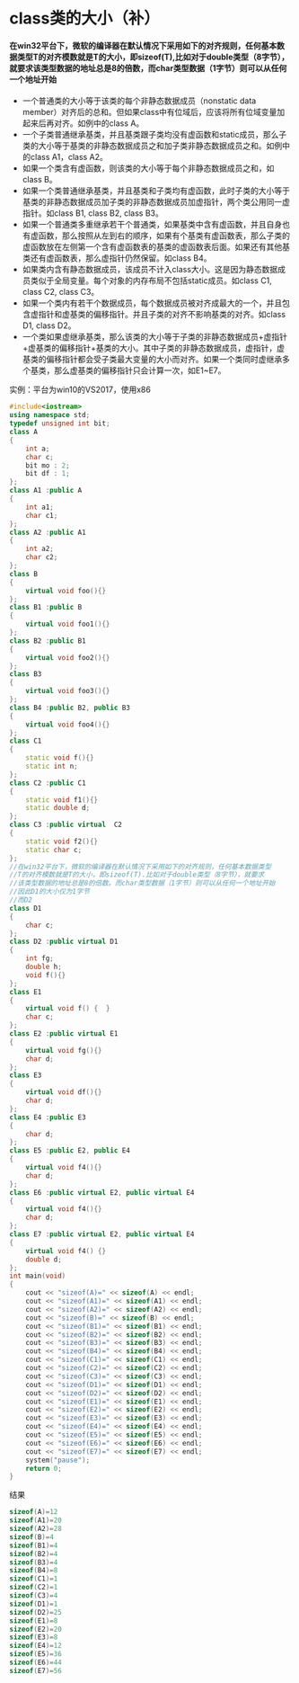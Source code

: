 # class类的大小（补）

#### 在win32平台下，微软的编译器在默认情况下采用如下的对齐规则，任何基本数据类型T的对齐模数就是T的大小，即sizeof(T),比如对于double类型（8字节），就要求该类型数据的地址总是8的倍数，而char类型数据（1字节）则可以从任何一个地址开始

- 一个普通类的大小等于该类的每个非静态数据成员（nonstatic data member）对齐后的总和。但如果class中有位域后，应该将所有位域变量加起来后再对齐。如例中的class A。
- 一个子类普通继承基类，并且基类跟子类均没有虚函数和static成员，那么子类的大小等于基类的非静态数据成员之和加子类非静态数据成员之和。如例中的class A1，class A2。
- 如果一个类含有虚函数，则该类的大小等于每个非静态数据成员之和，如class B。
- 如果一个类普通继承基类，并且基类和子类均有虚函数，此时子类的大小等于基类的非静态数据成员加子类的非静态数据成员加虚指针，两个类公用同一虚指针。如class B1, class B2, class B3。
- 如果一个普通类多重继承若干个普通类，如果基类中含有虚函数，并且自身也有虚函数，那么按照从左到右的顺序，如果有个基类有虚函数表，那么子类的虚函数放在左侧第一个含有虚函数表的基类的虚函数表后面。如果还有其他基类还有虚函数表，那么虚指针仍然保留。如class B4。
- 如果类内含有静态数据成员，该成员不计入class大小。这是因为静态数据成员类似于全局变量。每个对象的内存布局不包括static成员。如class C1, class C2, class C3。
- 如果一个类内有若干个数据成员，每个数据成员被对齐成最大的一个，并且包含虚指针和虚基类的偏移指针。并且子类的对齐不影响基类的对齐。如class D1, class D2。
- 一个类如果虚继承基类，那么该类的大小等于子类的非静态数据成员+虚指针+虚基类的偏移指针+基类的大小。其中子类的非静态数据成员，虚指针，虚基类的偏移指针都会受子类最大变量的大小而对齐。如果一个类同时虚继承多个基类，那么虚基类的偏移指针只会计算一次，如E1~E7。

实例：平台为win10的VS2017，使用x86

~~~c++
#include<iostream>
using namespace std;
typedef unsigned int bit;
class A
{
	int a;
	char c;
	bit mo : 2;
	bit df : 1;
};
class A1 :public A
{
	int a1;
	char c1;
};
class A2 :public A1
{
	int a2;
	char c2;
};
class B
{
	virtual void foo(){}
};
class B1 :public B
{
	virtual void foo1(){}
};
class B2 :public B1
{
	virtual void foo2(){}
};
class B3
{
	virtual void foo3(){}
};
class B4 :public B2, public B3
{
	virtual void foo4(){}
};
class C1
{
	static void f(){}
	static int n;
};
class C2 :public C1
{
	static void f1(){}
	static double d;
};
class C3 :public virtual  C2
{
	static void f2(){}
	static char c;
};
//在win32平台下，微软的编译器在默认情况下采用如下的对齐规则，任何基本数据类型
//T的对齐模数就是T的大小，即sizeof(T).比如对于double类型（8字节），就要求
//该类型数据的地址总是8的倍数。而char类型数据（1字节）则可以从任何一个地址开始
//因此D1的大小仅为1字节
//而D2
class D1
{
	char c;
};
class D2 :public virtual D1
{
	int fg;
	double h;
	void f(){}
};
class E1
{
	virtual void f() {	}
	char c;
};
class E2 :public virtual E1
{
	virtual void fg(){}
	char d;
};
class E3
{
	virtual void df(){}
	char d;
};
class E4 :public E3
{
	char d;
};
class E5 :public E2, public E4
{
	virtual void f4(){}
	char d;
};
class E6 :public virtual E2, public virtual E4
{
	virtual void f4(){}
	char d;
};
class E7 :public virtual E2, public virtual E4
{
	virtual void f4() {}
	double d;
};
int main(void)
{
	cout << "sizeof(A)=" << sizeof(A) << endl;
	cout << "sizeof(A1)=" << sizeof(A1) << endl;
	cout << "sizeof(A2)=" << sizeof(A2) << endl;
	cout << "sizeof(B)=" << sizeof(B) << endl;
	cout << "sizeof(B1)=" << sizeof(B1) << endl;
	cout << "sizeof(B2)=" << sizeof(B2) << endl;
	cout << "sizeof(B3)=" << sizeof(B3) << endl;
	cout << "sizeof(B4)=" << sizeof(B4) << endl;
	cout << "sizeof(C1)=" << sizeof(C1) << endl;
	cout << "sizeof(C2)=" << sizeof(C2) << endl;
	cout << "sizeof(C3)=" << sizeof(C3) << endl;
	cout << "sizeof(D1)=" << sizeof(D1) << endl;
	cout << "sizeof(D2)=" << sizeof(D2) << endl;
	cout << "sizeof(E1)=" << sizeof(E1) << endl;
	cout << "sizeof(E2)=" << sizeof(E2) << endl;
	cout << "sizeof(E3)=" << sizeof(E3) << endl;
	cout << "sizeof(E4)=" << sizeof(E4) << endl;
	cout << "sizeof(E5)=" << sizeof(E5) << endl;
	cout << "sizeof(E6)=" << sizeof(E6) << endl;
	cout << "sizeof(E7)=" << sizeof(E7) << endl;
	system("pause");
	return 0;
}
~~~

结果

~~~c++
sizeof(A)=12
sizeof(A1)=20
sizeof(A2)=28
sizeof(B)=4
sizeof(B1)=4
sizeof(B2)=4
sizeof(B3)=4
sizeof(B4)=8
sizeof(C1)=1
sizeof(C2)=1
sizeof(C3)=4
sizeof(D1)=1
sizeof(D2)=25
sizeof(E1)=8
sizeof(E2)=20
sizeof(E3)=8
sizeof(E4)=12
sizeof(E5)=36
sizeof(E6)=44
sizeof(E7)=56
~~~


